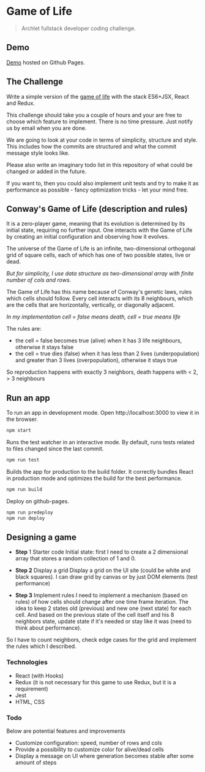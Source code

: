 
# Game of Life

> Archlet fullstack developer coding challenge.

## Demo
[Demo](https://julia-dizhak.github.io/game-of-life/) hosted on Github Pages. 

## The Challenge

Write a simple version of the [game of life](https://en.wikipedia.org/wiki/Conway's_Game_of_Life) with the stack ES6+JSX, React and Redux.

This challenge should take you a couple of hours and your are free to choose which feature to implement. There is no time pressure. Just notify us by email when you are done.

We are going to look at your code in terms of simplicity, structure and style. This includes how the commits are structured and what the commit message style looks like.

Please also write an imaginary todo list in this repository of what could be changed or added in the future.

If you want to, then you could also implement unit tests and try to make it as performance as possible - fancy optimization tricks - let your mind free.


## Conway's Game of Life (description and rules)

It is a zero-player game, meaning that its evolution is determined by its initial state, requiring no further input. One interacts with the Game of Life by creating an initial configuration and observing how it evolves. 

The universe of the Game of Life is an infinite, two-dimensional orthogonal grid of square cells, each of which has one of two possible states, live or dead.

_But for simplicity, I use data structure as two-dimensional array with finite number of cols and rows._

The Game of Life has this name because of Conway's genetic laws, rules which cells should follow. Every cell interacts with its 8 neighbours, which are the cells that are horizontally, vertically, or diagonally adjacent. 

_In my implementation cell = false means death, cell = true means life_

The rules are: 
* the cell = false becomes true (alive) when it has 3 life neighbours, otherwise it stays false
* the cell = true dies (false) when it has less than 2 lives (underpopulation) and greater than 3 lives (overpopulation), otherwise it stays true

So reproduction happens with exactly 3 neighbors, death happens with < 2, > 3 neighbours


## Run an app
To run an app in development mode. Open http://localhost:3000 to view it in the browser.

```sh
npm start
```

Runs the test watcher in an interactive mode.
By default, runs tests related to files changed since the last commit.

```sh
npm run test
```

Builds the app for production to the build folder.
It correctly bundles React in production mode and optimizes the build for the best performance.

```sh
npm run build
```

Deploy on github-pages.

```sh
npm run predeploy
npm run deploy
```

## Designing a game

* **Step** 1 Starter code
Initial state: first I need to create a 2 dimensional array that stores a random collection of 1 and 0.

* **Step 2** Display a grid
Display a grid on the UI site (could be white and black squares).
I can draw grid by canvas or by just DOM elements (test performance)

* **Step 3** Implement rules
I need to implement a mechanism (based on rules) of how cells should change after one time frame iteration. 
The idea to keep 2 states old (previous) and new one (next state) for each cell. 
And based on the previous state of the cell itself and his 8 neighbors state, update state if it's needed or stay like it was (need to think about performance).

So I have to count neighbors, check edge cases for the grid and implement the rules which I described.

### Technologies

* React (with Hooks)
* Redux (it is not necessary for this game to use Redux, but it is a requirement)
* Jest
* HTML, CSS

### Todo
Below are potential features and improvements

* Customize configuration: speed, number of rows and cols
* Provide a possibility to customize color for alive/dead cells
* Display a message on UI where generation becomes stable after some amount of steps
